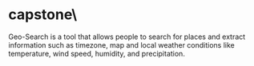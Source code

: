 # capstone\
Geo-Search is a tool that allows people to search for places and extract information such as
timezone, map and local weather conditions like temperature, wind speed, humidity, and
precipitation.
